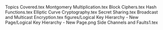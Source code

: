 Topics Covered.tex
Montgomery Multiplication.tex
Block Ciphers.tex
Hash Functions.tex
Elliptic Curve Cryptography.tex
Secret Sharing.tex
Broadcast and Multicast Encryption.tex
figures/Logical Key Hierarchy - New Page/Logical Key Hierarchy - New Page.png
Side Channels and Faults1.tex